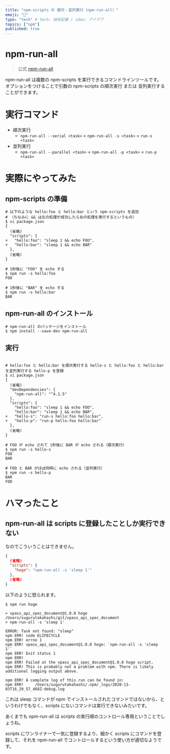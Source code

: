 ```yaml
---
title: "npm-scripts の 順次・並列実行（npm-run-all）"
emoji: "🔖"
type: "tech" # tech: 技術記事 / idea: アイデア
topics: ["npm"]
published: true
---
```

# npm-run-all

> 公式 [npm-run-all](https://www.npmjs.com/package/npm-run-all)

npm-run-all は複数の npm-scripts を実行できるコマンドラインツールです。
オプションをつけることで引数の npm-scripts の順次実行 または 並列実行することができます。

# 実行コマンド

- 順次実行
  - `npm-run-all --serial <task>` = `npm-run-all -s <task>` = `run-s <task>`
- 並列実行
  - `npm-run-all --parallel <task>` = `npm-run-all -p <task>` = `run-p <task>`

# 実際にやってみた

## npm-scripts の準備

```shell
# 以下のような hello:foo と hello:bar という npm-scripts を追加
# （ちなみに && は左の処理が成功したら右の処理を実行するというもの）
$ vi package.json
{
  (省略)
  "scripts": {
+   "hello:foo": "sleep 1 && echo FOO",
+   "hello:bar": "sleep 1 && echo BAR"
  },
  (省略)
}

# 1秒後に "FOO" を echo する
$ npm run -s hello:foo
FOO

# 1秒後に "BAR" を echo する
$ npm run -s hello:bar
BAR
```

## npm-run-all のインストール

```shell
# npm-run-all のパッケージをインストール
$ npm install --save-dev npm-run-all
```

## 実行

```shell

# hello:foo と hello:bar を順次実行する hello-s と hello:foo と hello:bar を並列実行する hello-p を登録
$ vi package.json
{
  (省略)
  "devDependencies": {
    "npm-run-all": "^4.1.5"
  },
  "scripts": {
    "hello:foo": "sleep 1 && echo FOO",
    "hello:bar": "sleep 1 && echo BAR",
+   "hello-s": "run-s hello:foo hello:bar",
+   "hello-p": "run-p hello:foo hello:bar"
  },
  (省略)
}

# FOO が echo されて 1秒後に BAR が echo される（順次実行）
$ npm run -s hello-s
FOO
BAR

# FOO と BAR がほぼ同時に echo される（並列実行）
$ npm run -s hello-p
BAR
FOO
```

# ハマったこと

## npm-run-all は scripts に登録したことしか実行できない

なのでこういうことはできません。

```json:package.json
{
  (省略)
  "scripts": {
    "hoge": "npm-run-all -s 'sleep 1'"
  },
  (省略)
}
```

以下のように怒られます。

```
$ npm run hoge

> vpass_api_spec_document@1.0.0 hoge /Users/sugurutakahashi/git/vpass_api_spec_document
> npm-run-all -s 'sleep 1'

ERROR: Task not found: "sleep"
npm ERR! code ELIFECYCLE
npm ERR! errno 1
npm ERR! vpass_api_spec_document@1.0.0 hoge: `npm-run-all -s 'sleep 1'`
npm ERR! Exit status 1
npm ERR! 
npm ERR! Failed at the vpass_api_spec_document@1.0.0 hoge script.
npm ERR! This is probably not a problem with npm. There is likely additional logging output above.

npm ERR! A complete log of this run can be found in:
npm ERR!     /Users/sugurutakahashi/.npm/_logs/2020-11-03T16_29_57_468Z-debug.log
```
これは sleep コマンドが npm でインストールされたコマンドではないから、というわけでもなく、scripts にないコマンドは実行できないみたいです。

あくまでも npm-run-all は scripts の実行順のコントロール専用ということでしょうね。

scripts にワンライナーで一気に登録するより、細かく scripts にコマンドを登録して、それを npm-run-all でコントロールするという使い方が適切なようです。

